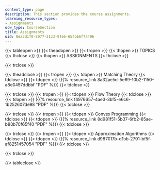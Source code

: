 ```yaml
---
content_type: page
description: This section provides the course assignments.
learning_resource_types:
- Assignments
ocw_type: CourseSection
title: Assignments
uid: 8ea3d1f0-8977-2133-9fe6-654bb6f7a496
---
```


{{< tableopen >}}
{{< theadopen >}}
{{< tropen >}}
{{< thopen >}}
TOPICS
{{< thclose >}}
{{< thopen >}}
ASSIGNMENTS
{{< thclose >}}

{{< trclose >}}

{{< theadclose >}}
{{< tropen >}}
{{< tdopen >}}
Matching Theory
{{< tdclose >}}
{{< tdopen >}}
({{% resource_link 8a32ae5d-5e69-10b2-1150-a8e0457ddbbf "PDF" %}})
{{< tdclose >}}

{{< trclose >}}
{{< tropen >}}
{{< tdopen >}}
Flow Theory
{{< tdclose >}}
{{< tdopen >}}
({{% resource_link f4976657-4ae3-3bf5-e6c6-1b252607de98 "PDF" %}})
{{< tdclose >}}

{{< trclose >}}
{{< tropen >}}
{{< tdopen >}}
Convex Programming
{{< tdclose >}}
{{< tdopen >}}
({{% resource_link 8d981f51-5b37-6fb2-85ae-b80b70f65f40 "PDF" %}})
{{< tdclose >}}

{{< trclose >}}
{{< tropen >}}
{{< tdopen >}}
Approximation Algorithms
{{< tdclose >}}
{{< tdopen >}}
({{% resource_link d987017b-d1bb-2791-bf5f-af8251457054 "PDF" %}})
{{< tdclose >}}

{{< trclose >}}

{{< tableclose >}}